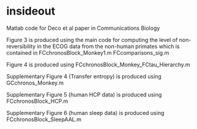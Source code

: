 # insideout
Matlab code for Deco et al paper in Communications Biology

Figure 3 is produced using the main code for computing the level of non-reversibility in the ECOG data from the non-human primates which is contained in 
FCchronosBlock_Monkey1.m
FCcomparisons_sig.m

Figure 4 is produced using 
FCchronosBlock_Monkey_FCtau_Hierarchy.m

Supplementary Figure 4 (Transfer entropy) is produced using
GCchronos_Monkey.m

Supplementary Figure 5 (human HCP data) is produced using
FCchronosBlock_HCP.m

Supplementary Figure 6 (human sleep data) is produced using
FCchronosBlock_SleepAAL.m

